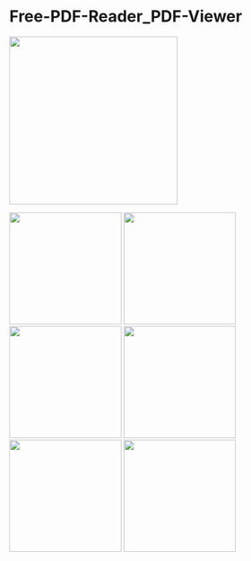 # Free-PDF-Reader_PDF-Viewer

[<img src="https://user-images.githubusercontent.com/67259533/183070919-cbf5035a-6e4d-483b-aea9-281698872b5d.png"  width="300"/>](https://bit.ly/3vHfMpc)


<img src="https://user-images.githubusercontent.com/67259533/183033105-97e69141-c7df-4452-865c-329ce073fed5.png" width="200"/>   <img src="https://user-images.githubusercontent.com/67259533/183033122-d6a9d837-2666-4197-8924-926632f8acad.png" width="200"/>  <img src="https://user-images.githubusercontent.com/67259533/183033128-21b38389-f3c1-4e69-a9d3-09ad73d11c31.png" width="200"/>  <img src="https://user-images.githubusercontent.com/67259533/183033131-24fb5d02-109b-4fab-9d11-ded873ec1dbb.png" width="200"/>  <img src="https://user-images.githubusercontent.com/67259533/183033135-e7ad3b3e-c2aa-4ba9-b781-7c3908f7985d.png" width="200"/>  <img src="https://user-images.githubusercontent.com/67259533/183033138-e1119927-cf31-492f-a86f-ee1978c50893.png" width="200"/>
